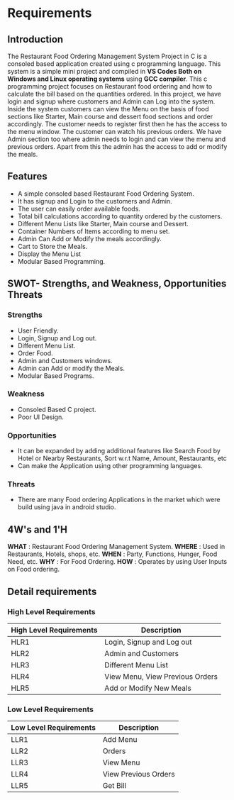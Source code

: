 ﻿
# Requirements

## Introduction
The Restaurant Food Ordering Management System Project in C is a consoled based application created using c programming language. This system is a simple mini project and compiled in **VS Codes Both on Windows and Linux operating systems** using **GCC compiler**. This c programming project focuses on Restaurant food ordering and how to calculate the bill based on the quantities ordered. In this project, we have login and signup where customers and Admin can Log into the system. Inside the system customers can view the Menu on the basis of food sections like Starter, Main course and dessert food sections and order accordingly. The customer needs to register first then he has the access to the menu window. The customer can watch his previous orders. We have Admin section too where admin needs to login and can view the menu and previous orders. Apart from this the admin has the access to add or modify the meals.

## Features
- A simple consoled based Restaurant Food Ordering System.
- It has signup and Login to the customers and Admin.
- The user can easily order available foods.
- Total bill calculations according to quantity ordered by the customers.
- Different Menu Lists like Starter, Main course and Dessert.
- Container Numbers of Items according to menu set.
- Admin Can Add or Modify the meals accordingly.
- Cart to Store the Meals.
- Display the Menu List
- Modular Based Programming.

## SWOT- Strengths, and Weakness, Opportunities Threats
### Strengths
- User Friendly.
- Login, Signup and Log out.
- Different Menu List.
- Order Food.
- Admin and Customers windows.
- Admin can Add or modify the Meals.
- Modular Based Programs.

### Weakness
-  Consoled Based C project.
- Poor UI Design.

### Opportunities
-  It can be expanded by adding additional features like Search Food by Hotel or Nearby Restaurants, Sort w.r.t Name, Amount, Restaurants, etc
- Can make the Application using other programming languages.

### Threats
- There are many Food ordering Applications in the market which were build using java in android studio.

## 4W's and 1'H
**WHAT** : Restaurant Food Ordering Management System.
**WHERE** : Used in Restaurants, Hotels, shops, etc.
 **WHEN** : Party, Functions, Hunger, Food Need, etc.
 **WHY** : For Food Ordering.
**HOW** : Operates by using User Inputs on Food ordering.

## Detail requirements
### High Level Requirements
| High Level Requirements      | Description |
| ----------- | ----------- |
| HLR1      | Login, Signup and Log out     |
| HLR2   | Admin and Customers|
| HLR3   | Different Menu List|
| HLR4   | View Menu, View Previous Orders|
| HLR5   | Add or Modify New Meals|

### Low Level Requirements
| Low Level Requirements      | Description |
| ----------- | ----------- |
| LLR1      | Add Menu     |
| LLR2   | Orders|
| LLR3   | View Menu|
| LLR4   |View Previous Orders|
| LLR5   | Get Bill |
